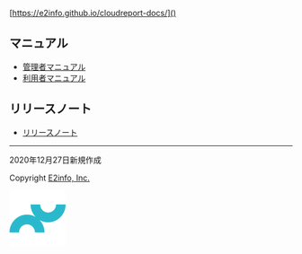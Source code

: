 [https://e2info.github.io/cloudreport-docs/]()

## マニュアル

* [管理者マニュアル](manual/admin.html)
* [利用者マニュアル](manual/user.html)

## リリースノート

* [リリースノート](release-note.html)


-----

2020年12月27日新規作成

Copyright [E2info, Inc.](https://www.e2info.co.jp/)

![イーツー・インフォロゴ](https://raw.githubusercontent.com/e2info/e2info-warehouse/master/images/logo/logo100x100_transparent.png)
